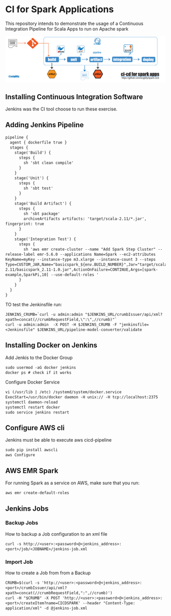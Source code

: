 # CI for Spark Applications

This repository intends to demonstrate the usage of a
Continuous Integration Pipeline for Scala Apps to run on Apache spark

![Continuous Integration](diagrams/cicd-pipeline.png)

## Installing Continuous Integration Software

Jenkins was the CI tool choose to run these exercise.


## Adding Jenkins Pipeline

```
pipeline {
  agent { dockerfile true }
  stages {
    stage('Build') {
      steps {
        sh 'sbt clean compile'
      }
    }
    stage('Unit') {
      steps {
        sh 'sbt test'
      }
    }
    stage('Build Artifact') {
      steps {
        sh 'sbt package'
        archiveArtifacts artifacts: 'target/scala-2.11/*.jar', fingerprint: true
      }
    }
    stage('Integration Test') {
      steps {
        sh 'aws emr create-cluster --name "Add Spark Step Cluster" --release-label emr-5.6.0 --applications Name=Spark --ec2-attributes KeyName=myKey --instance-type m3.xlarge --instance-count 3 --steps Type=CUSTOM_JAR,Name="basicspark_${env.BUILD_NUMBER}",Jar="target/scala-2.11/basicspark_2.11-1.0.jar",ActionOnFailure=CONTINUE,Args=[spark-example,SparkPi,10] --use-default-roles '
      }
    }
  }
}

```
TO test the Jenkinsfile run:

```
JENKINS_CRUMB=`curl -u admin:admin "$JENKINS_URL/crumbIssuer/api/xml?xpath=concat(//crumbRequestField,\":\",//crumb)"`
curl -u admin:admin  -X POST -H $JENKINS_CRUMB -F "jenkinsfile=<Jenkinsfile" $JENKINS_URL/pipeline-model-converter/validate
```


## Installing Docker on Jenkins

Add Jenkis to the Docker Group
```
sudo usermod -aG docker jenkins
docker ps # check if it works
```

Configure Docker Service
```
vi (/usr/lib | /etc) /systemd/system/docker.service
ExecStart=/usr/bin/docker daemon -H unix:// -H tcp://localhost:2375
systemctl daemon-reload
systemctl restart docker
sudo service jenkins restart
```

## Configure AWS cli

Jenkins must be able to execute aws cicd-pipeline

```
sudo pip install awscli
aws Configure
```

## AWS EMR Spark

For running Spark as a service on AWS, make sure that you run:

```
aws emr create-default-roles
```

## Jenkins Jobs

### Backup Jobs
How to backup a Job configuration to an xml file
```
curl -s http://<user>:<password>@<jenkins_address>:<port>/job/<JOBNAME>/jenkins-job.xml
```

### Import Job

How to create a Job from from a Backup
```
CRUMB=$(curl -s 'http://<user>:<password>@<jenkins_address>:<port>/crumbIssuer/api/xml?xpath=concat(//crumbRequestField,":",//crumb)')
curl -H "$CRUMB" -X POST 'http://<user>:<password>@<jenkins_address>:<port>/createItem?name=CICDSPARK' --header "Content-Type: application/xml" -d @jenkins-job.xml
